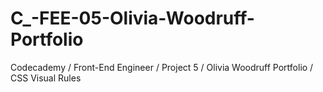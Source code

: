 # C_-FEE-05-Olivia-Woodruff-Portfolio
Codecademy / Front-End Engineer / Project 5 / Olivia Woodruff Portfolio / CSS Visual Rules
